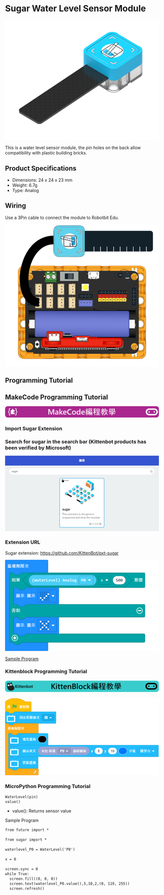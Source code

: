 # Sugar Water Level Sensor Module

![](./images/water1.png)

This is a water level sensor module, the pin holes on the back allow compatibility with plastic building bricks.

## Product Specifications

- Dimensions: 24 x 24 x 23 mm
- Weight: 6.7g
- Type: Analog

## Wiring

Use a 3Pin cable to connect the module to Robotbit Edu.

![](./images/water_wire.png)

## Programming Tutorial

## MakeCode Programming Tutorial

![](./PWmodules/images/mcbanner.png)

### Import Sugar Extension

### Search for sugar in the search bar (Kittenbot products has been verified by Microsoft)

![](./images/sugar_search.png)

### Extension URL

Sugar extension: https://github.com/KittenBot/pxt-sugar


![](./images/water_mc_code.png)

[Sample Program](https://makecode.microbit.org/_dDH3EjYoW9Wy)

### Kittenblock Programming Tutorial

![](./PWmodules/images/kbbanner.png)

![](./images/water3.png)

### MicroPython Programming Tutorial

    WaterLevel(pin)
    value()

- value(): Returns sensor value

Sample Program

    from future import *
    
    from sugar import *
    
    waterlevel_P0 = WaterLevel('P0')
    
    x = 0
    
    screen.sync = 0
    while True:
      screen.fill((0, 0, 0))
      screen.text(waterlevel_P0.value(),5,10,2,(0, 119, 255))
      screen.refresh()



